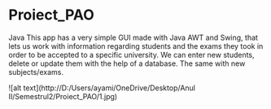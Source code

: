 # Proiect_PAO
Java
This app has a very simple GUI made with Java AWT and Swing, that lets us work with information regarding students and the exams they took in order to 
be accepted to a specific university. We can enter new students, delete or update them with the help of a database. The same with new subjects/exams. 

![alt text](http://D:/Users/ayami/OneDrive/Desktop/Anul II/Semestrul2/Proiect_PAO/1.jpg)
